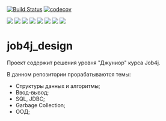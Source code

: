 [![Build Status](https://travis-ci.com/stanovov/job4j_design.svg?branch=master)](https://travis-ci.com/stanovov/job4j_design)
[![codecov](https://codecov.io/gh/stanovov/job4j_design/branch/master/graph/badge.svg?token=EODLHMLGK9)](https://codecov.io/gh/stanovov/job4j_design)

![](https://img.shields.io/badge/Maven-=_3-red)
![](https://img.shields.io/badge/Java-=_14-orange)
![](https://img.shields.io/badge/JDBC-738bff)
![](https://img.shields.io/badge/PostgerSQL-=_9-blue)
![](https://img.shields.io/badge/log4j_&_slf4j-white)
![](https://img.shields.io/badge/JUnit-=_4-yellowgreen)
![](https://img.shields.io/badge/JaCoCo-c75a28)
![](https://img.shields.io/badge/Checkstyle-lightgrey)

# job4j_design

Проект содержит решения уровня "Джуниор" курса Job4j.

В данном репозитории прорабатываются темы:

+ Структуры данных и алгоритмы;
+ Ввод-вывод;
+ SQL, JDBC;
+ Garbage Collection;
+ ООД;